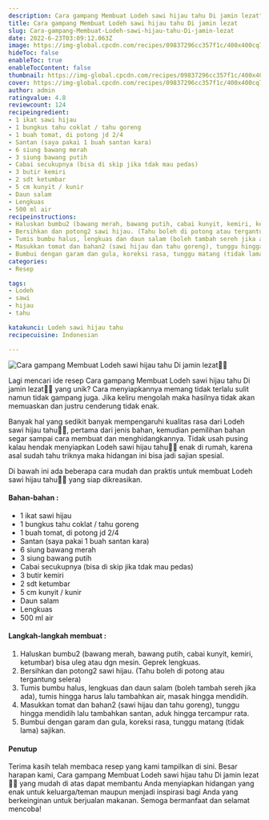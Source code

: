 ```yaml
---
description: Cara gampang Membuat Lodeh sawi hijau tahu Di jamin lezat"
title: Cara gampang Membuat Lodeh sawi hijau tahu Di jamin lezat
slug: Cara-gampang-Membuat-Lodeh-sawi-hijau-tahu-Di-jamin-lezat
date: 2022-6-23T03:09:12.063Z
image: https://img-global.cpcdn.com/recipes/09837296cc357f1c/400x400cq70/photo.jpg
hideToc: false
enableToc: true
enableTocContent: false
thumbnail: https://img-global.cpcdn.com/recipes/09837296cc357f1c/400x400cq70/photo.jpg
cover: https://img-global.cpcdn.com/recipes/09837296cc357f1c/400x400cq70/photo.jpg
author: admin
ratingvalue: 4.8
reviewcount: 124
recipeingredient:
- 1 ikat sawi hijau
- 1 bungkus tahu coklat / tahu goreng
- 1 buah tomat, di potong jd 2/4
- Santan (saya pakai 1 buah santan kara)
- 6 siung bawang merah
- 3 siung bawang putih
- Cabai secukupnya (bisa di skip jika tdak mau pedas)
- 3 butir kemiri
- 2 sdt ketumbar
- 5 cm kunyit / kunir
- Daun salam
- Lengkuas
- 500 ml air
recipeinstructions:
- Haluskan bumbu2 (bawang merah, bawang putih, cabai kunyit, kemiri, ketumbar) bisa uleg atau dgn mesin. Geprek lengkuas.
- Bersihkan dan potong2 sawi hijau. (Tahu boleh di potong atau tergantung selera)
- Tumis bumbu halus, lengkuas dan daun salam (boleh tambah sereh jika ada), tumis hingga harus lalu tambahkan air, masak hingga mendidih.
- Masukkan tomat dan bahan2 (sawi hijau dan tahu goreng), tunggu hingga mendidih lalu tambahkan santan, aduk hingga tercampur rata.
- Bumbui dengan garam dan gula, koreksi rasa, tunggu matang (tidak lama) sajikan.
categories:
- Resep

tags:
- Lodeh
- sawi
- hijau
- tahu

katakunci: Lodeh sawi hijau tahu
recipecuisine: Indonesian

---
```


![Cara gampang Membuat Lodeh sawi hijau tahu Di jamin lezat👩‍🍳](https://img-global.cpcdn.com/recipes/09837296cc357f1c/400x400cq70/photo.jpg)

Lagi mencari ide resep Cara gampang Membuat Lodeh sawi hijau tahu Di jamin lezat👩‍🍳 yang unik? Cara menyiapkannya memang tidak terlalu sulit namun tidak gampang juga. Jika keliru mengolah maka hasilnya tidak akan memuaskan dan justru cenderung tidak enak.

Banyak hal yang sedikit banyak mempengaruhi kualitas rasa dari Lodeh sawi hijau tahu👩‍🍳, pertama dari jenis bahan, kemudian pemilihan bahan segar sampai cara membuat dan menghidangkannya. Tidak usah pusing kalau hendak menyiapkan Lodeh sawi hijau tahu👩‍🍳 enak di rumah, karena asal sudah tahu triknya maka hidangan ini bisa jadi sajian spesial.

Di bawah ini ada beberapa cara mudah dan praktis untuk membuat Lodeh sawi hijau tahu👩‍🍳 yang siap dikreasikan.

<!--inarticleads1-->

#### Bahan-bahan :

- 1 ikat sawi hijau
- 1 bungkus tahu coklat / tahu goreng
- 1 buah tomat, di potong jd 2/4
- Santan (saya pakai 1 buah santan kara)
- 6 siung bawang merah
- 3 siung bawang putih
- Cabai secukupnya (bisa di skip jika tdak mau pedas)
- 3 butir kemiri
- 2 sdt ketumbar
- 5 cm kunyit / kunir
- Daun salam
- Lengkuas
- 500 ml air

<!--inarticleads2-->

#### Langkah-langkah membuat :

1. Haluskan bumbu2 (bawang merah, bawang putih, cabai kunyit, kemiri, ketumbar) bisa uleg atau dgn mesin. Geprek lengkuas.
1. Bersihkan dan potong2 sawi hijau. (Tahu boleh di potong atau tergantung selera)
1. Tumis bumbu halus, lengkuas dan daun salam (boleh tambah sereh jika ada), tumis hingga harus lalu tambahkan air, masak hingga mendidih.
1. Masukkan tomat dan bahan2 (sawi hijau dan tahu goreng), tunggu hingga mendidih lalu tambahkan santan, aduk hingga tercampur rata.
1. Bumbui dengan garam dan gula, koreksi rasa, tunggu matang (tidak lama) sajikan.

#### Penutup

Terima kasih telah membaca resep yang kami tampilkan di sini. Besar harapan kami, Cara gampang Membuat Lodeh sawi hijau tahu Di jamin lezat👩‍🍳 yang mudah di atas dapat membantu Anda menyiapkan hidangan yang enak untuk keluarga/teman maupun menjadi inspirasi bagi Anda yang berkeinginan untuk berjualan makanan. Semoga bermanfaat dan selamat mencoba!